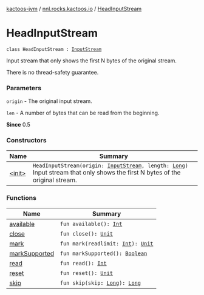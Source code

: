 [kactoos-jvm](../../index.md) / [nnl.rocks.kactoos.io](../index.md) / [HeadInputStream](./index.md)

# HeadInputStream

`class HeadInputStream : `[`InputStream`](http://docs.oracle.com/javase/8/docs/api/java/io/InputStream.html)

Input stream that only shows the first N bytes of the original stream.

There is no thread-safety guarantee.

### Parameters

`origin` - The original input stream.

`len` - A number of bytes that can be read from the beginning.

**Since**
0.5

### Constructors

| Name | Summary |
|---|---|
| [&lt;init&gt;](-init-.md) | `HeadInputStream(origin: `[`InputStream`](http://docs.oracle.com/javase/8/docs/api/java/io/InputStream.html)`, length: `[`Long`](https://kotlinlang.org/api/latest/jvm/stdlib/kotlin/-long/index.html)`)`<br>Input stream that only shows the first N bytes of the original stream. |

### Functions

| Name | Summary |
|---|---|
| [available](available.md) | `fun available(): `[`Int`](https://kotlinlang.org/api/latest/jvm/stdlib/kotlin/-int/index.html) |
| [close](close.md) | `fun close(): `[`Unit`](https://kotlinlang.org/api/latest/jvm/stdlib/kotlin/-unit/index.html) |
| [mark](mark.md) | `fun mark(readlimit: `[`Int`](https://kotlinlang.org/api/latest/jvm/stdlib/kotlin/-int/index.html)`): `[`Unit`](https://kotlinlang.org/api/latest/jvm/stdlib/kotlin/-unit/index.html) |
| [markSupported](mark-supported.md) | `fun markSupported(): `[`Boolean`](https://kotlinlang.org/api/latest/jvm/stdlib/kotlin/-boolean/index.html) |
| [read](read.md) | `fun read(): `[`Int`](https://kotlinlang.org/api/latest/jvm/stdlib/kotlin/-int/index.html) |
| [reset](reset.md) | `fun reset(): `[`Unit`](https://kotlinlang.org/api/latest/jvm/stdlib/kotlin/-unit/index.html) |
| [skip](skip.md) | `fun skip(skip: `[`Long`](https://kotlinlang.org/api/latest/jvm/stdlib/kotlin/-long/index.html)`): `[`Long`](https://kotlinlang.org/api/latest/jvm/stdlib/kotlin/-long/index.html) |
